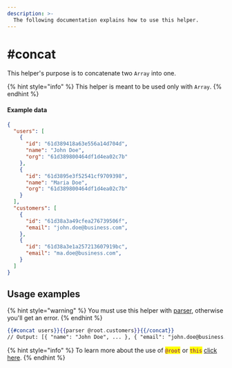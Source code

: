 ```yaml
---
description: >-
  The following documentation explains how to use this helper.
---
```


# #concat

This helper's purpose is to concatenate two `Array` into one.

{% hint style="info" %}
This helper is meant to be used only with `Array`.
{% endhint %}

#### Example data

```json
{
  "users": [
    {
      "id": "61d389418a63e556a14d704d",
      "name": "John Doe",
      "org": "61d389800464df1d4ea02c7b"
    },
    {
      "id": "61d3895e3f52541cf9709398",
      "name": "Maria Doe",
      "org": "61d389800464df1d4ea02c7b"
    }
  ],
  "customers": [
    {
      "id": "61d38a3a49cfea276739506f",
      "email": "john.doe@business.com",
    },
    {
      "id": "61d38a3e1a257213607919bc",
      "email": "ma.doe@business.com",
    }
  ]
}
```

## Usage examples

{% hint style="warning" %}
You must use this helper with [parser](parser.md), otherwise you'll get an error.
{% endhint %}

```handlebars
{{#concat users}}{{parser @root.customers}}{{/concat}}
// Output: [{ "name": "John Doe", ... }, { "email": "john.doe@business.com", ... }]
```

{% hint style="info" %}
To learn more about the use of <mark style="color:purple;">`@root`</mark> or <mark style="color:purple;">`this`</mark> [click here](../syntax.md#helper-contents).
{% endhint %}